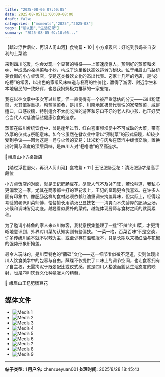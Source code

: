```yaml
---
title: "2025-08-05 07:10:05"
date: 2025-08-05T11:00:00+08:00
draft: false
categories: ["moments","2025","2025-08"]
tags: ["朋友圈","生活记录"]
summary: "2025-08-05 07:10:05..."
---
```


【踏过浮世烟火，再识人间山河】食物篇 • 10 | 小方桌饭店：好吃到我妈亲自安利的土菜馆

来到四川吃饭，你会发现一个显著的特征——上菜速度惊人。预制好的蒸菜和卤味、半成品的凉拌菜和小炒，构成了这里餐饮高效运转的秘诀。位于峨眉山马路桥美食街的小方桌饭店，便是这类餐饮文化的杰出代表。这家十几年的老店，是“必吃榜”的常客，以出色的家常风味味道与极高的性价比，赢得了游客、附近学生和本地居民的一致好评，也是我妈妈极力推荐的一家餐馆。

我在以往文章中多次写过川菜，但一直觉得有一个被严重低估的分支——四川粉蒸菜，尤其值得重提。粉蒸类菜肴，是川东、川南地区极具代表性的家常蒸菜，咸鲜适口，口感软糯，特别适合不太能吃辣的游客和牙口不好的老人和小孩，也正好契合当代人对低油低盐健康饮食的追求。

蒸菜在四川传统饮食中，曾是逢年过节、红白喜事坝坝宴中不可或缺的大菜，带有浓厚的仪式与祭祀意味。如今它虽然在餐饮业中常以“预制菜”的形式呈现，却较少受到争议——因为这是一场与火候的交易：让米粉与肉块在蒸汽中缓慢交融，置换出时间与温度的深层风味，是四川人对“耙噜噜”的至高追求。

📍峨眉山小方桌饭店

【踏过浮世烟火，再识人间山河】食物篇 • 11 | 王记肥肠豆花：清汤肥肠才是高手段位

小方桌饭店的对面，就是王记肥肠豆花。尽管人气不及对门旺，若论味道，我私心更偏爱这一家。尤其在两家都主打的豆花饭上，王记的呈现更令我喜欢。在许多人固有印象中，像肥肠这样的食材必须依赖红油重调来掩盖异味，但实际上，经得起考验的老派川菜师傅，恰恰擅长用清汤凸显技艺——清爽而不失醇厚的肥肠豆汤，火候和调味皆见功底。越是看似质朴的菜式，越能体现厨师与食材之间的默契累积。

为了邀请小鲸鱼的家人来四川做客，我特意搜集整理了一批“不辣”的川菜，才更清晰地意识到，外界对川菜的认知实则有些偏狭。“一菜一格，百菜百味”不是空谈，许多传统川菜本就不以辣为主，或至少存在温和版本，只是长期以来被红油与花椒的强势形象所掩盖。

最令人玩味的，是川菜特色的“蘸碟”文化——这一细节看似微不足道，实则体现出川人饮食美学中的包容与自由。蘸碟不仅提供了口味上的调节空间，也让食客拥有了自主权，无需拘泥于既定配比或仪式感。这是四川人松弛而豁达生活态度的映射，也是四川饮食文化种最迷人的精髓。

📍 峨眉山王记肥肠豆花

## 媒体文件

- ![Media 1](/Moments/photos/2025-08-05/202508050710050.jpg)
- ![Media 2](/Moments/photos/2025-08-05/202508050710051.jpg)
- ![Media 3](/Moments/photos/2025-08-05/202508050710052.jpg)
- ![Media 4](/Moments/photos/2025-08-05/202508050710053.jpg)
- ![Media 5](/Moments/photos/2025-08-05/202508050710054.jpg)
- ![Media 6](/Moments/photos/2025-08-05/202508050710055.jpg)
- ![Media 7](/Moments/photos/2025-08-05/202508050710056.jpg)
- ![Media 8](/Moments/photos/2025-08-05/202508050710057.jpg)
- ![Media 9](/Moments/photos/2025-08-05/202508050710058.jpg)

---

**帖子类型:** 1
**用户名:** chenxueyuan001
**处理时间:** 2025/8/28 18:45:43